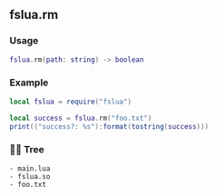 ## fslua.rm
### Usage
```lua
fslua.rm(path: string) -> boolean
```
### Example
```lua
local fslua = require("fslua")

local success = fslua.rm("foo.txt")
print(("success?: %s"):format(tostring(success)))
```
### 🌲🌳 Tree
```
- main.lua
- fslua.so
- foo.txt
```
